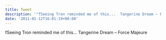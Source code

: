 ```yaml
---
title: Tweet
description: '"fSeeing Tron reminded me of this...  Tangerine Dream – Force Majeure"'
date: '2011-01-12T16:01:19+00:00'
---
```

fSeeing Tron reminded me of this...  Tangerine Dream – Force Majeure
